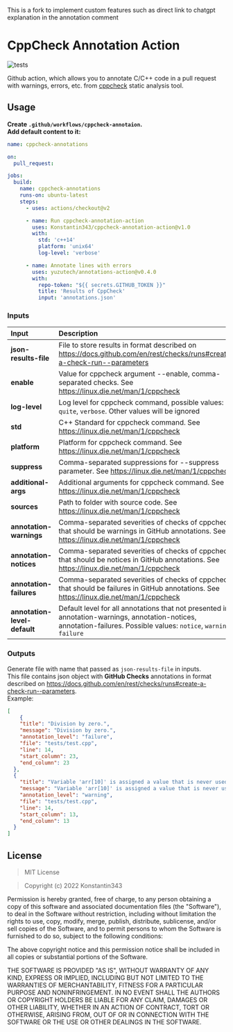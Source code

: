 This is a fork to implement custom features such as direct link to chatgpt explanation in the annotation comment 

# CppCheck Annotation Action

![tests](https://github.com/Konstantin343/cppcheck-annotation-action/actions/workflows/test.yml/badge.svg?branch=main)


Github action, which allows you to annotate C/C++ code in a pull request with warnings, errors, etc. from [cppcheck](https://github.com/danmar/cppcheck) static analysis tool.

## Usage

**Create `.github/workflows/cppcheck-annotaion`.**  
**Add default content to it:**
```yaml
name: cppcheck-annotations

on:
  pull_request:

jobs:
  build:
    name: cppcheck-annotations
    runs-on: ubuntu-latest
    steps:
      - uses: actions/checkout@v2

      - name: Run cppcheck-annotation-action
        uses: Konstantin343/cppcheck-annotation-action@v1.0
        with:
          std: 'c++14'
          platform: 'unix64'
          log-level: 'verbose'

      - name: Annotate lines with errors
        uses: yuzutech/annotations-action@v0.4.0
        with:
          repo-token: "${{ secrets.GITHUB_TOKEN }}"
          title: 'Results of CppCheck'
          input: 'annotations.json'
```

### Inputs

| Input | Description | Default |
| :--- | :--- | :--- |
| **json-results-file**  | File to store results in format described on https://docs.github.com/en/rest/checks/runs#create-a-check-run--parameters |  `annotations.json` |
| **enable**  | Value for cppcheck argument --enable, comma-separated checks. See https://linux.die.net/man/1/cppcheck | `all` |
| **log-level**  | Log level for cppcheck command, possible values: `quite`, `verbose`. Other values will be ignored | ` ` |
| **std**  | C++ Standard for cppcheck command. See https://linux.die.net/man/1/cppcheck | `c++20` |
| **platform**  | Platform for cppcheck command. See https://linux.die.net/man/1/cppcheck | `unix32` |
| **suppress**  | Comma-separated suppressions for --suppress parameter. See https://linux.die.net/man/1/cppcheck | ` ` |
| **additional-args**  | Additional arguments for cppcheck command. See https://linux.die.net/man/1/cppcheck | ` ` |
| **sources**  | Path to folder with source code. See https://linux.die.net/man/1/cppcheck | `.` |
| **annotation-warnings**  | Comma-separated severities of checks of cppcheck that should be warnings in GitHub annotations. See https://linux.die.net/man/1/cppcheck | `warning` |
| **annotation-notices**  | Comma-separated severities of checks of cppcheck that should be notices in GitHub annotations. See https://linux.die.net/man/1/cppcheck | `information` |
| **annotation-failures**  | Comma-separated severities of checks of cppcheck that should be failures in GitHub annotations. See https://linux.die.net/man/1/cppcheck | `error` |
| **annotation-level-default**  | Default level for all annotations that not presented in annotation-warnings, annotation-notices, annotation-failures. Possible values: `notice`, `warning`, `failure` | `warning` |

### Outputs

Generate file with name that passed as `json-results-file` in inputs.   
This file contains json object with **GitHub Checks** annotations in format described on https://docs.github.com/en/rest/checks/runs#create-a-check-run--parameters.  
Example:
```json
[
    {
    "title": "Division by zero.",
    "message": "Division by zero.",
    "annotation_level": "failure",
    "file": "tests/test.cpp",
    "line": 14,
    "start_column": 23,
    "end_column": 23
  },
  {
    "title": "Variable 'arr[10]' is assigned a value that is never used.",
    "message": "Variable 'arr[10]' is assigned a value that is never used.",
    "annotation_level": "warning",
    "file": "tests/test.cpp",
    "line": 14,
    "start_column": 13,
    "end_column": 13
  }
]
```

## License
>MIT License

>Copyright (c) 2022 Konstantin343

Permission is hereby granted, free of charge, to any person obtaining a copy
of this software and associated documentation files (the "Software"), to deal
in the Software without restriction, including without limitation the rights
to use, copy, modify, merge, publish, distribute, sublicense, and/or sell
copies of the Software, and to permit persons to whom the Software is
furnished to do so, subject to the following conditions:

The above copyright notice and this permission notice shall be included in all
copies or substantial portions of the Software.

THE SOFTWARE IS PROVIDED "AS IS", WITHOUT WARRANTY OF ANY KIND, EXPRESS OR
IMPLIED, INCLUDING BUT NOT LIMITED TO THE WARRANTIES OF MERCHANTABILITY,
FITNESS FOR A PARTICULAR PURPOSE AND NONINFRINGEMENT. IN NO EVENT SHALL THE
AUTHORS OR COPYRIGHT HOLDERS BE LIABLE FOR ANY CLAIM, DAMAGES OR OTHER
LIABILITY, WHETHER IN AN ACTION OF CONTRACT, TORT OR OTHERWISE, ARISING FROM,
OUT OF OR IN CONNECTION WITH THE SOFTWARE OR THE USE OR OTHER DEALINGS IN THE
SOFTWARE.
